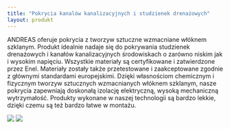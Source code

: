 ```yaml
---
title: "Pokrycia kanalów kanalizacyjnych i studzienek drenażowych"
layout: produkt
---
```


ANDREAS oferuje pokrycia z tworzyw sztuczne wzmacniane włóknem szklanym. Produkt idealnie nadaje się do pokrywania studzienek drenażowych i kanałów kanalizacyjnych środowiskach o zarówno niskim jak i wysokim napięciu. Wszystkie materiały są certyfikowane i zatwierdzone przez Enel. Materiały zostały także przetestowane i zaakceptowane zgodnie z głównymi standardami europejskimi. Dzięki własnościom chemicznym i fizycznym tworzyw sztucznych wzmacnianych włóknem szklanym, nasze pokrycia zapewniają doskonałą izolację elektryczną, wysoką mechaniczną wytrzymałość. Produkty wykonane w naszej technologii są bardzo lekkie, dzięki czemu są też bardzo łatwe w montażu.

<img src="https://andreas-biz-pl.s3-eu-west-1.amazonaws.com/images/pokrycia.jpg" />
<img src="https://andreas-biz-pl.s3-eu-west-1.amazonaws.com/images/pokrycia2.jpg" />
